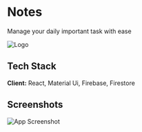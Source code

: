 # Notes

Manage your daily important task with ease

![Logo](https://www.dropbox.com/s/raw/k0u156i1hkle93c/logo.png?dl=0)

## Tech Stack

**Client:** React, Material Ui, Firebase, Firestore

## Screenshots

![App Screenshot](https://via.placeholder.com/468x300?text=App+Screenshot+Here)
